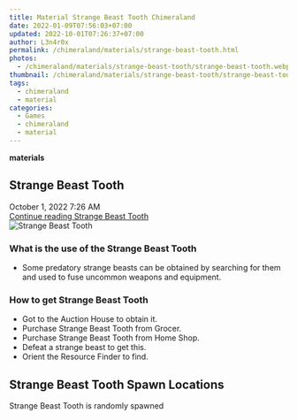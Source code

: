```yaml
---
title: Material Strange Beast Tooth Chimeraland
date: 2022-01-09T07:56:03+07:00
updated: 2022-10-01T07:26:37+07:00
author: L3n4r0x
permalink: /chimeraland/materials/strange-beast-tooth.html
photos:
  - /chimeraland/materials/strange-beast-tooth/strange-beast-tooth.webp
thumbnail: /chimeraland/materials/strange-beast-tooth/strange-beast-tooth.webp
tags:
  - chimeraland
  - material
categories:
  - Games
  - chimeraland
  - material
---
```


<section id="bootstrap-wrapper">
  <link
    rel="stylesheet"
    href="https://rawcdn.githack.com/dimaslanjaka/Web-Manajemen/0c3b5aa1813bd4abcd2c11bf3e37928b15c28664/css/bootstrap-5-3-0-alpha3-wrapper.css"
  />
  <div
    class="row g-0 border rounded overflow-hidden flex-md-row mb-4 shadow-sm position-relative bg-light text-dark"
  >
    <div class="col p-4 d-flex flex-column position-static">
      <strong class="d-inline-block mb-2 text-success">materials</strong>
      <h2 class="mb-0">Strange Beast Tooth</h2>
      <div class="mb-1 text-muted">October 1, 2022 7:26 AM</div>
      <a
        href="/chimeraland/materials/strange-beast-tooth.html"
        class="stretched-link d-none"
        >Continue reading Strange Beast Tooth</a
      >
    </div>
    <div class="col-auto d-none d-lg-block">
      <img
        src="/chimeraland/materials/strange-beast-tooth/strange-beast-tooth.webp"
        alt="Strange Beast Tooth"
      />
    </div>
  </div>
  <div class="row bg-light text-dark">
    <div class="col-lg-6 col-12 mb-2">
      <div class="card">
        <div class="card-body">
          <h3 class="card-title">What is the use of the Strange Beast Tooth</h3>
          <div class="card-text">
            <ul>
              <li>
                Some predatory strange beasts can be obtained by searching for
                them and used to fuse uncommon weapons and equipment.
              </li>
            </ul>
          </div>
        </div>
      </div>
    </div>
    <div class="col-lg-6 col-12 mb-2">
      <div class="card">
        <div class="card-body">
          <h3 class="card-title">How to get Strange Beast Tooth</h3>
          <div class="card-text">
            <ul>
              <li>Got to the Auction House to obtain it.</li>
              <li>Purchase Strange Beast Tooth from Grocer.</li>
              <li>Purchase Strange Beast Tooth from Home Shop.</li>
              <li>Defeat a strange beast to get this.</li>
              <li>Orient the Resource Finder to find.</li>
            </ul>
          </div>
        </div>
      </div>
    </div>
    <div class="col-12 mb-2">
      <h2>Strange Beast Tooth Spawn Locations</h2>
      <p>Strange Beast Tooth is randomly spawned</p>
    </div>
  </div>
</section>